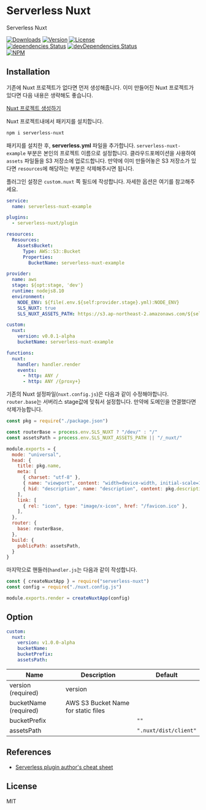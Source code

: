 # Serverless Nuxt

Serverless Nuxt

<p>
  <a href="https://npmcharts.com/compare/serverless-nuxt?minimal=true"><img alt="Downloads" src="https://img.shields.io/npm/dt/serverless-nuxt.svg" /></a>
  <a href="https://www.npmjs.com/package/serverless-nuxt"><img alt="Version" src="https://img.shields.io/npm/v/serverless-nuxt.svg" /></a>
  <a href="https://www.npmjs.com/package/serverless-nuxt"><img alt="License" src="https://img.shields.io/npm/l/serverless-nuxt.svg" /></a>
  <br />
  <a href="https://david-dm.org/corgidisco/serverless-nuxt"><img alt="dependencies Status" src="https://david-dm.org/corgidisco/serverless-nuxt/status.svg" /></a>
  <a href="https://david-dm.org/corgidisco/serverless-nuxt?type=dev"><img alt="devDependencies Status" src="https://david-dm.org/corgidisco/serverless-nuxt/dev-status.svg" /></a>
  <br />
  <a href="https://www.npmjs.com/package/serverless-nuxt"><img alt="NPM" src="https://nodei.co/npm/serverless-nuxt.png" /></a>
</p>

## Installation

기존에 Nuxt 프로젝트가 없다면 먼저 생성해줍니다. 이미 만들어진 Nuxt 프로젝트가 있다면 다음 내용은 생략해도 좋습니다.

[Nuxt 프로젝트 생성하기](https://nuxtjs.org/guide/installation/)

Nuxt 프로젝트내에서 패키지를 설치합니다.

```bash
npm i serverless-nuxt
```

패키지를 설치한 후, **serverless.yml** 파일을 추가합니다. `serverless-nuxt-example` 부분은 본인의 프로젝트 이름으로 설정합니다.
클라우드포메이션을 사용하여 `assets` 파일들을 S3 저장소에 업로드합니다. 만약에 이미 만들어놓은 S3 저장소가 있다면 `resources`에 해당하는 부분은 삭제해주시면 됩니다.

플러그인 설정은 `custom.nuxt` 쪽 필드에 작성합니다. 자세한 옵션은 여기를 참고해주세요.

```yml
service:
  name: serverless-nuxt-example

plugins:
  - serverless-nuxt/plugin

resources:
  Resources:
    AssetsBucket:
      Type: AWS::S3::Bucket
      Properties:
        BucketName: serverless-nuxt-example

provider:
  name: aws
  stage: ${opt:stage, 'dev'}
  runtime: nodejs8.10
  environment:
    NODE_ENV: ${file(.env.${self:provider.stage}.yml):NODE_ENV}
    SLS_NUXT: true
    SLS_NUXT_ASSETS_PATH: https://s3.ap-northeast-2.amazonaws.com/${self:custom.nuxt.bucketName}/${self:provider.stage}/${self:custom.nuxt.version}/

custom:
  nuxt:
    version: v0.0.1-alpha
    bucketName: serverless-nuxt-example

functions:
  nuxt:
    handler: handler.render
    events:
      - http: ANY /
      - http: ANY /{proxy+}
```

기존의 Nuxt 설정파일(`nuxt.config.js`)은 다음과 같이 수정해야합니다. `router.base`는 서버리스 stage값에 맞춰서 설정합니다.
만약에 도메인을 연결했다면 삭제가능합니다.

```js
const pkg = require("./package.json")

const routerBase = process.env.SLS_NUXT ? "/dev/" : "/"
const assetsPath = process.env.SLS_NUXT_ASSETS_PATH || "/_nuxt/"

module.exports = {
  mode: "universal",
  head: {
    title: pkg.name,
    meta: [
      { charset: "utf-8" },
      { name: "viewport", content: "width=device-width, initial-scale=1" },
      { hid: "description", name: "description", content: pkg.description },
    ],
    link: [
      { rel: "icon", type: "image/x-icon", href: "/favicon.ico" },
    ],
  },
  router: {
    base: routerBase,
  },
  build: {
    publicPath: assetsPath,
  }
}
```

마지막으로 핸들러(`handler.js`는 다음과 같이 작성합니다.

```js
const { createNuxtApp } = require("serverless-nuxt")
const config = require("./nuxt.config.js")

module.exports.render = createNuxtApp(config)
```

## Option

```yml
custom:
  nuxt:
    version: v1.0.0-alpha
    bucketName:
    bucketPrefix:
    assetsPath:
```

Name                 | Description | Default
---------------------| ----------- | ------- |
version (required)   | version     |
bucketName (required)| AWS S3 Bucket Name for static files
bucketPrefix         |  | `""`
assetsPath           |  | `".nuxt/dist/client"`


## References

- [Serverless plugin author's cheat sheet](https://gist.github.com/HyperBrain/50d38027a8f57778d5b0f135d80ea406)

## License

MIT
